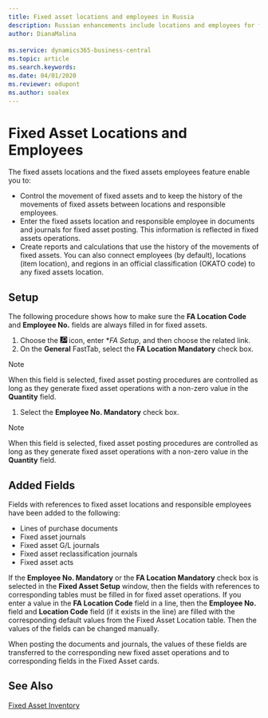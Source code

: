 ```yaml
---
title: Fixed asset locations and employees in Russia
description: Russian enhancements include locations and employees for fixed assets.
author: DianaMalina

ms.service: dynamics365-business-central
ms.topic: article
ms.search.keywords:
ms.date: 04/01/2020
ms.reviewer: edupont
ms.author: soalex
---
```


# Fixed Asset Locations and Employees

The fixed assets locations and the fixed assets employees feature enable you to:

- Control the movement of fixed assets and to keep the history of the movements of fixed assets between locations and responsible employees.
- Enter the fixed assets location and responsible employee in documents and journals for fixed asset posting. This information is reflected in fixed assets operations.
- Create reports and calculations that use the history of the movements of fixed assets. You can also connect employees (by default), locations (item location), and regions in an official classification (OKATO code) to any fixed assets location.



## Setup

The following procedure shows how to make sure the **FA Location Code** and **Employee No.** fields are always filled in for fixed assets.

1. Choose the ![Lightbulb that opens the Tell Me feature](../../media/ui-search/search_small.png "Tell me what you want to do") icon, enter **FA Setup*, and then choose the related link.
2. On the **General** FastTab, select the **FA Location Mandatory** check box.



> [!NOTE]
> When this field is selected, fixed asset posting procedures are controlled as long as they generate fixed asset operations with a non-zero value in the **Quantity** field.



1. Select the **Employee No. Mandatory** check box.



> [!NOTE]
> When this field is selected, fixed asset posting procedures are controlled as long as they generate fixed asset operations with a non-zero value in the **Quantity** field.



## Added Fields

Fields with references to fixed asset locations and responsible employees have been added to the following:

- Lines of purchase documents
- Fixed asset journals
- Fixed asset G/L journals
- Fixed asset reclassification journals
- Fixed asset acts

If the **Employee No. Mandatory** or the **FA Location Mandatory** check box is selected in the **Fixed Asset Setup** window, then the fields with references to corresponding tables must be filled in for fixed asset operations. If you enter a value in the **FA Location Code** field in a line, then the **Employee No.** field and **Location Code** field (if it exists in the line) are filled with the corresponding default values from the Fixed Asset Location table. Then the values of the fields can be changed manually.

When posting the documents and journals, the values of these fields are transferred to the corresponding new fixed asset operations and to corresponding fields in the Fixed Asset cards.



## See Also

[Fixed Asset Inventory](Fixed-Asset-Inventory.md)
